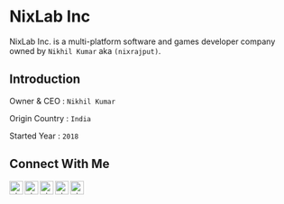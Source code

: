 # NixLab Inc

NixLab Inc. is a multi-platform software and games developer company owned by `Nikhil Kumar` aka `(nixrajput)`.

## Introduction

Owner & CEO : `Nikhil Kumar`

Origin Country : `India`

Started Year : `2018`

## Connect With Me

[<img align="left" alt="nixrajput | GitHub" width="24px" src="/assets/icons/github-brands.svg" />][website]

[<img align="left" alt="nixrajput | Facebook" width="24px" src="/assets/icons/facebook-brands.svg" />][facebook]

[<img align="left" alt="nixrajput | Twitter" width="24px" src="/assets/icons/twitter-brands.svg" />][twitter]

[<img align="left" alt="nixrajput | LinkedIn" width="24px" src="/assets/icons/linkedin-in-brands.svg" />][linkedin]

[<img align="left" alt="nixrajput | Instagram" width="24px" src="/assets/icons/instagram-brands.svg" />][instagram]

[github]: https://github.com/nixrajput
[website]: https://github.com/nixrajput
[facebook]: https://facebook.com/nixrajput07
[twitter]: https://facebook.com/nixrajput07
[instagram]: https://instagram.com/nixrajput
[linkedin]: https://linkedin.com/in/nixrajput